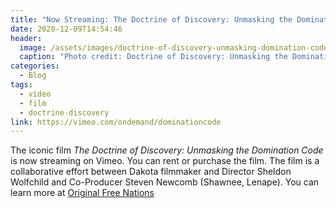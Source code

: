 ```yaml
---
title: "Now Streaming: The Doctrine of Discovery: Unmasking the Domination Code"
date: 2020-12-09T14:54:46
header:
  image: /assets/images/doctrine-of-discovery-unmasking-domination-code.jpg
  caption: "Photo credit: Doctrine of Discovery: Unmasking the Domination Code, DVD Cover"
categories:
  - Blog
tags:
  - video
  - film
  - doctrine-discovery
link: https://vimeo.com/ondemand/dominationcode
---
```

The iconic film _The Doctrine of Discovery: Unmasking the Domination Code_ is now streaming on Vimeo. You can rent or purchase the film. The film is
 a collaborative effort between Dakota filmmaker and Director Sheldon Wolfchild and Co-Producer Steven Newcomb (Shawnee, Lenape). You can learn more at [Original Free Nations](http://originalfreenations.com/)
